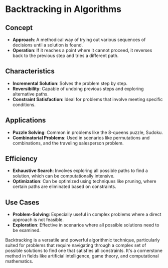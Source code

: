 # Backtracking in Algorithms

## Concept
- **Approach**: A methodical way of trying out various sequences of decisions until a solution is found.
- **Operation**: If it reaches a point where it cannot proceed, it reverses back to the previous step and tries a different path.

## Characteristics
- **Incremental Solution**: Solves the problem step by step.
- **Reversibility**: Capable of undoing previous steps and exploring alternative paths.
- **Constraint Satisfaction**: Ideal for problems that involve meeting specific conditions.

## Applications
- **Puzzle Solving**: Common in problems like the 8-queens puzzle, Sudoku.
- **Combinatorial Problems**: Used in scenarios like permutations and combinations, and the traveling salesperson problem.

## Efficiency
- **Exhaustive Search**: Involves exploring all possible paths to find a solution, which can be computationally intensive.
- **Optimization**: Can be optimized using techniques like pruning, where certain paths are eliminated based on constraints.

## Use Cases
- **Problem-Solving**: Especially useful in complex problems where a direct approach is not feasible.
- **Exploration**: Effective in scenarios where all possible solutions need to be examined.

Backtracking is a versatile and powerful algorithmic technique, particularly suited for problems that require navigating through a complex set of possible solutions to find one that satisfies all constraints. It's a cornerstone method in fields like artificial intelligence, game theory, and computational mathematics.
